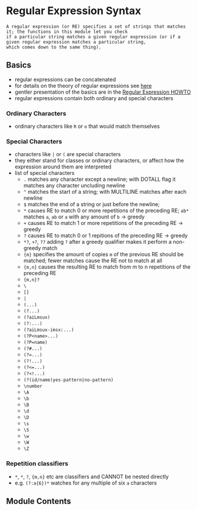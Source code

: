 # Regular Expression Syntax

```
A regular expression (or RE) specifies a set of strings that matches it; the functions in this module let you check 
if a particular string matches a given regular expression (or if a given regular expression matches a particular string, 
which comes down to the same thing).
```

## Basics

- regular expressions can be concatenated 
- for details on the theory of regular expressions see [here](https://docs.python.org/3/library/re.html#frie09)
- gentler presentation of the basics are in the [Regular Expression HOWTO](https://docs.python.org/3/howto/regex.html#regex-howto)
- regular expressions contain both ordinary and special characters

### Ordinary Characters

- ordinary characters like ```R``` or ```o``` that would match themselves

### Special Characters

- characters like `|` or `(` are special characters
- they either stand for classes or ordinary characters, or affect how the expression around them are interpreted
- list of special characters
  - `.` matches any character except a newline; with DOTALL flag it matches any character uncluding newline
  - `^` matches the start of a string; with MULTILINE matches after each newline
  - `$` matches the end of a string or just before the newline; 
  - `*` causes RE to match 0 or more repetitions of the preceding RE; `ab*` matches `a`, `ab` or `a` with any amount of `b` &rarr; greedy
  - `+` causes RE to match 1 or more repetitions of the preceding RE &rarr; greedy
  - `?` causes RE to match 0 or 1 repitions of the preceding RE &rarr; greedy
  - `*?`, `+?`, `??` adding `?` after a greedy qualifier makes it perform a non-greedy match
  - `{m}` specifies the amount of copies `m` of the previous RE should be matched; fewer matches cause the RE not to match at all
  - `{m,n}` causes the resulting RE to match from m to n repetitions of the preceding RE
  - `{m,n}?`
  - `\`
  - `[]`
  - `|`
  - `(...)`
  - `(?...)`
  - `(?aiLmsux)`
  - `(?:...)`
  - `(?aiLmsux-imsx:...)`
  - `(?P<name>...)`
  - `(?P=name)`
  - `(?#...)`
  - `(?=...)`
  - `(?!...)`
  - `(?<=...)`
  - `(?<!...)`
  - `(?(id/name)yes-pattern|no-pattern)`
  - `\number`
  - `\A` 
  - `\b`
  - `\B`
  - `\d` 
  - `\D`
  - `\s`
  - `\S`
  - `\w`
  - `\W`
  - `\Z`

### Repetition classifiers

- `*`, `*`, `?`, `{m,n}` etc are classifiers and CANNOT be nested directly
- e.g. `(?:a{6})*` watches for any multiple of six `a` characters

## Module Contents
